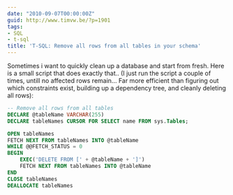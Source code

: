 ```yaml
---
date: "2010-09-07T00:00:00Z"
guid: http://www.timvw.be/?p=1901
tags:
- SQL
- t-sql
title: 'T-SQL: Remove all rows from all tables in your schema'
---
```

Sometimes i want to quickly clean up a database and start from fresh. Here is a small script that does exactly that.. (I just run the script a couple of times, untill no affected rows remain... Far more efficient than figuring out which constraints exist, building up a dependency tree, and cleanly deleting all rows):

```sql
-- Remove all rows from all tables
DECLARE @tableName VARCHAR(255)
DECLARE tableNames CURSOR FOR SELECT name FROM sys.Tables;

OPEN tableNames
FETCH NEXT FROM tableNames INTO @tableName
WHILE @@FETCH_STATUS = 0 
BEGIN
	EXEC('DELETE FROM [' + @tableName + ']')
	FETCH NEXT FROM tableNames INTO @tableName
END
CLOSE tableNames
DEALLOCATE tableNames
```
